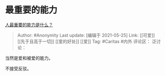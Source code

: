 # 最重要的能力
[人最重要的能力是什么？](https://www.zhihu.com/question/19602183/answer/1095057238)

> Author: #Anonymity
> Last update: [编辑于 2021-05-25]
> Link: [[可爱]] [[先于且高于一切]] [[爱的好处]] [[爱]]
> Tag: #Caritas #内外
> 评论区：
> 泛讨论：

当然是爱和被爱的能力。

不接受反驳。
